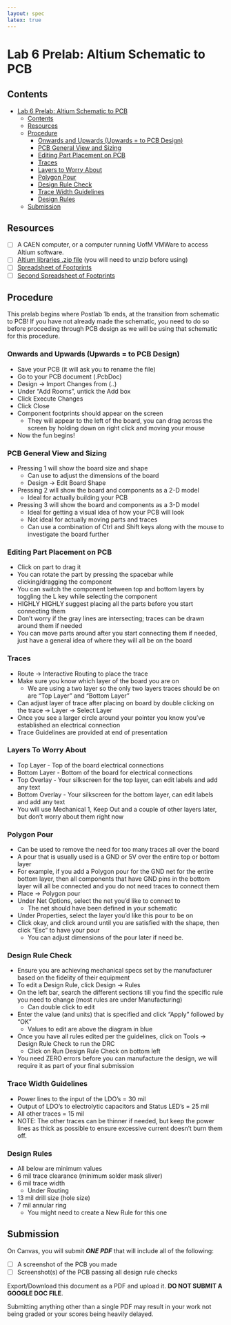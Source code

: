 ```yaml
---
layout: spec
latex: true
---
```


# Lab 6 Prelab: Altium Schematic to PCB

## Contents 

- [Lab 6 Prelab: Altium Schematic to PCB](#lab-6-prelab-altium-schematic-to-pcb)
  - [Contents](#contents)
  - [Resources](#resources)
  - [Procedure](#procedure)
    - [Onwards and Upwards (Upwards = to PCB Design)](#onwards-and-upwards-upwards--to-pcb-design)
    - [PCB General View and Sizing](#pcb-general-view-and-sizing)
    - [Editing Part Placement on PCB](#editing-part-placement-on-pcb)
    - [Traces](#traces)
    - [Layers to Worry About](#layers-to-worry-about)
    - [Polygon Pour](#polygon-pour)
    - [Design Rule Check](#design-rule-check)
    - [Trace Width Guidelines](#trace-width-guidelines)
    - [Design Rules](#design-rules)
  - [Submission](#submission)

## Resources

- [ ] A CAEN computer, or a computer running UofM VMWare to access Altium software.
- [ ] [Altium libraries .zip file](https://drive.google.com/file/d/1JMCNjsRCwUEqwYapCFaCCkwo2zHAycD3/view?usp=drive_link) (you will need to unzip before using)
- [ ] [Spreadsheet of Footprints](https://drive.google.com/file/d/1tsC8cM-wiYfIB25BBM7o7ymhQ4F3gtD8/view?usp=sharing)
- [ ] [Second Spreadsheet of Footprints](https://drive.google.com/file/d/1LVTbnMMa6W0KI2mwZwTfUbNu1QJWeqjq/view?usp=sharing)

## Procedure

This prelab begins where Postlab 1b ends, at the transition from schematic to PCB! If you have not already made the schematic, you need to do so before proceeding through PCB design as we will be using that schematic for this procedure.

### Onwards and Upwards (Upwards = to PCB Design)

- Save your PCB (it will ask you to rename the file)
- Go to your PCB document (.PcbDoc)
- Design -> Import Changes from (..)
- Under “Add Rooms”, untick the Add box
- Click Execute Changes
- Click Close
- Component footprints should appear on the screen
    - They will appear to the left of the board, you can drag across the screen by holding down on right click and moving your mouse
- Now the fun begins!

### PCB General View and Sizing

- Pressing 1 will show the board size and shape
    - Can use to adjust the dimensions of the board
    - Design -> Edit Board Shape
- Pressing 2 will show the board and components as a 2-D model
    - Ideal for actually building your PCB
- Pressing 3 will show the board and components as a 3-D model
    - Ideal for getting a visual idea of how your PCB will look
    - Not ideal for actually moving parts and traces
    - Can use a combination of Ctrl and Shift keys along with the mouse to investigate the board further

### Editing Part Placement on PCB

- Click on part to drag it
- You can rotate the part by pressing the spacebar while clicking/dragging the component
- You can switch the component between top and bottom layers by toggling the L key while selecting the component
- HIGHLY HIGHLY suggest placing all the parts before you start connecting them
- Don’t worry if the gray lines are intersecting; traces can be drawn around them if needed
- You can move parts around after you start connecting them if needed, just have a general idea of where they will all be on the board

### Traces

- Route -> Interactive Routing to place the trace
- Make sure you know which layer of the board you are on
    - We are using a two layer so the only two layers traces should be on are “Top Layer” and “Bottom Layer”
- Can adjust layer of trace after placing on board by double clicking on the trace -> Layer -> Select Layer
- Once you see a larger circle around your pointer you know you’ve established an electrical connection
- Trace Guidelines are provided at end of presentation

### Layers To Worry About

- Top Layer - Top of the board electrical connections
- Bottom Layer - Bottom of the board for electrical connections
- Top Overlay - Your silkscreen for the top layer, can edit labels and add any text
- Bottom Overlay - Your silkscreen for the bottom layer, can edit labels and add any text
- You will use Mechanical 1, Keep Out and a couple of other layers later, but don’t worry about them right now

### Polygon Pour

- Can be used to remove the need for too many traces all over the board
- A pour that is usually used is a GND or 5V over the entire top or bottom layer
- For example, if you add a Polygon pour for the GND net for the entire bottom layer, then all components that have GND pins in the bottom layer will all be connected and you do not need traces to connect them
- Place -> Polygon pour
- Under Net Options, select the net you’d like to connect to
    - The net should have been defined in your schematic
- Under Properties, select the layer you’d like this pour to be on
- Click okay, and click around until you are satisfied with the shape, then click “Esc” to have your pour
    - You can adjust dimensions of the pour later if need be.

### Design Rule Check

- Ensure you are achieving mechanical specs set by the manufacturer based on the fidelity of their equipment
- To edit a Design Rule, click Design -> Rules
- On the left bar, search the different sections till you find the specific rule you need to change (most rules are under Manufacturing)
    - Can double click to edit
- Enter the value (and units) that is specified and click “Apply” followed by “OK”
    - Values to edit are above the diagram in blue
- Once you have all rules edited per the guidelines, click on Tools -> Design Rule Check to run the DRC
    - Click on Run Design Rule Check on bottom left
- You need ZERO errors before you can manufacture the design, we will require it as part of your final submission

### Trace Width Guidelines

- Power lines to the input of the LDO’s = 30 mil
- Output of LDO’s to electrolytic capacitors and Status LED’s = 25 mil
- All other traces = 15 mil
- NOTE: The other traces can be thinner if needed, but keep the power lines as thick as possible to ensure excessive current doesn’t burn them off.

### Design Rules

- All below are minimum values
- 6 mil trace clearance (minimum solder mask sliver)
- 6 mil trace width
    - Under Routing
- 13 mil drill size (hole size)
- 7 mil annular ring
    - You might need to create a New Rule for this one

## Submission

On Canvas, you will submit ***ONE PDF*** that will include all of the following:

- [ ] A screenshot of the PCB you made
- [ ] Screenshot(s) of the PCB passing all design rule checks

Export/Download this document as a PDF and upload it. **DO NOT SUBMIT A GOOGLE DOC FILE**.

<div class="primer-spec-callout danger" markdown="1">
Submitting anything other than a single PDF may result in your work not being graded or your scores being heavily delayed.
</div>
